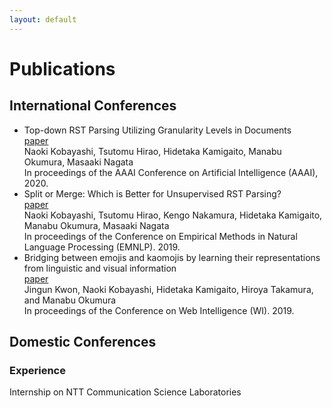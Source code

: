 ```yaml
---
layout: default
---
```


# Publications
<!-- Journals and others -->
## International Conferences
* Top-down RST Parsing Utilizing Granularity Levels in Documents  
  [paper](https://ojs.aaai.org//index.php/AAAI/article/view/6321)  
  Naoki Kobayashi, Tsutomu Hirao, Hidetaka Kamigaito, Manabu Okumura, Masaaki Nagata  
  In proceedings of the AAAI Conference on Artificial Intelligence (AAAI), 2020.
* Split or Merge: Which is Better for Unsupervised RST Parsing?  
  [paper](https://www.aclweb.org/anthology/D19-1587/)  
  Naoki Kobayashi, Tsutomu Hirao, Kengo Nakamura, Hidetaka Kamigaito, Manabu Okumura, Masaaki Nagata  
  In proceedings of the Conference on Empirical Methods in Natural Language Processing (EMNLP). 2019.  
* Bridging between emojis and kaomojis by learning their representations from linguistic and visual information  
  [paper](https://dl.acm.org/doi/abs/10.1145/3350546.3352508)  
  Jingun Kwon, Naoki Kobayashi, Hidetaka Kamigaito, Hiroya Takamura, and Manabu Okumura  
  In proceedings of the Conference on Web Intelligence (WI). 2019.  


## Domestic Conferences
    
    
### Experience
Internship on NTT Communication Science Laboratories
